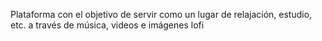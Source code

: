 Plataforma con el objetivo de servir como un lugar de relajación, estudio, etc. a través de música, videos e imágenes lofi
